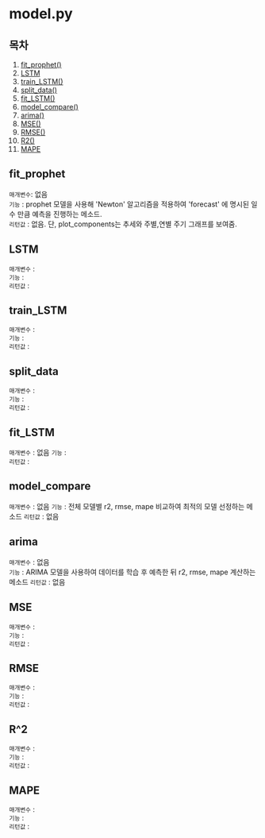 # model.py

## 목차

1. [fit_prophet()](#fit_prophet)
2. [LSTM](#LSTM)
3. [train_LSTM()](#train_LSTM)
4. [split_data()](#split_data)
5. [fit_LSTM()](#fit_LSTM)
6. [model_compare()](#model_compare)
7. [arima()](#arima)
8. [MSE()](#MSE)
9. [RMSE()](#RMSE)
10. [R2()](#R^2)
11. [MAPE](#MAPE)


## fit_prophet

`매개변수`: 없음   
`기능` : prophet 모델을 사용해 'Newton' 알고리즘을 적용하여 'forecast' 에 명시된 일 수 만큼 예측을 진행하는 메소드.   
`리턴값` : 없음. 단, plot_components는 추세와 주별,연별 주기 그래프를 보여줌.   

## LSTM

`매개변수` :    
`기능` :    
`리턴값` :    

## train_LSTM

`매개변수` :    
`기능` :    
`리턴값` :    

## split_data

`매개변수` :    
`기능` :    
`리턴값` :    

## fit_LSTM

`매개변수` : 없음
`기능` :    
`리턴값` :    

## model_compare

`매개변수` : 없음
`기능` : 전체 모델별 r2, rmse, mape 비교하여 최적의 모델 선정하는 메소드
`리턴값` : 없음

## arima

`매개변수` : 없음   
`기능` : ARIMA 모델을 사용하여 데이터를 학습 후 예측한 뒤 r2, rmse, mape 계산하는 메소드
`리턴값` : 없음

## MSE

`매개변수` :    
`기능` :    
`리턴값` :    

## RMSE

`매개변수` :    
`기능` :    
`리턴값` :    

## R^2

`매개변수` :    
`기능` :    
`리턴값` :    

## MAPE

`매개변수` :    
`기능` :    
`리턴값` :    
